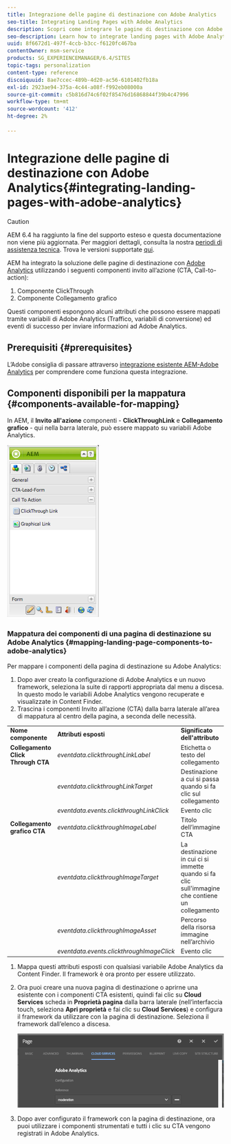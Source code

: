 ```yaml
---
title: Integrazione delle pagine di destinazione con Adobe Analytics
seo-title: Integrating Landing Pages with Adobe Analytics
description: Scopri come integrare le pagine di destinazione con Adobe Analytics.
seo-description: Learn how to integrate landing pages with Adobe Analytics.
uuid: 8f6672d1-497f-4ccb-b3cc-f6120fc467ba
contentOwner: msm-service
products: SG_EXPERIENCEMANAGER/6.4/SITES
topic-tags: personalization
content-type: reference
discoiquuid: 8ae7ccec-489b-4d20-ac56-6101402fb18a
exl-id: 2923ae94-375a-4c44-a08f-f992eb08000a
source-git-commit: c5b816d74c6f02f85476d16868844f39b4c47996
workflow-type: tm+mt
source-wordcount: '412'
ht-degree: 2%

---
```


# Integrazione delle pagine di destinazione con Adobe Analytics{#integrating-landing-pages-with-adobe-analytics}

>[!CAUTION]
>
>AEM 6.4 ha raggiunto la fine del supporto esteso e questa documentazione non viene più aggiornata. Per maggiori dettagli, consulta la nostra [periodi di assistenza tecnica](https://helpx.adobe.com/it/support/programs/eol-matrix.html). Trova le versioni supportate [qui](https://experienceleague.adobe.com/docs/).

AEM ha integrato la soluzione delle pagine di destinazione con [Adobe Analytics](https://www.omniture.com/en/products/analytics/sitecatalyst) utilizzando i seguenti componenti invito all’azione (CTA, Call-to-action):

1. Componente ClickThrough
1. Componente Collegamento grafico

Questi componenti espongono alcuni attributi che possono essere mappati tramite variabili di Adobe Analytics (Traffico, variabili di conversione) ed eventi di successo per inviare informazioni ad Adobe Analytics.

## Prerequisiti {#prerequisites}

L’Adobe consiglia di passare attraverso [integrazione esistente AEM-Adobe Analytics](/help/sites-administering/adobeanalytics.md) per comprendere come funziona questa integrazione.

## Componenti disponibili per la mappatura {#components-available-for-mapping}

In AEM, il **Invito all&#39;azione** componenti - **ClickThroughLink** e **Collegamento grafico** - qui nella barra laterale, può essere mappato su variabili Adobe Analytics.

![chlimage_1-21](assets/chlimage_1-21.jpeg)

### Mappatura dei componenti di una pagina di destinazione su Adobe Analytics {#mapping-landing-page-components-to-adobe-analytics}

Per mappare i componenti della pagina di destinazione su Adobe Analytics:

1. Dopo aver creato la configurazione di Adobe Analytics e un nuovo framework, seleziona la suite di rapporti appropriata dal menu a discesa. In questo modo le variabili Adobe Analytics vengono recuperate e visualizzate in Content Finder.
1. Trascina i componenti Invito all’azione (CTA) dalla barra laterale all’area di mappatura al centro della pagina, a seconda delle necessità.

<table> 
 <tbody>
  <tr>
   <td><strong>Nome componente</strong></td> 
   <td><strong>Attributi esposti</strong></td> 
   <td><strong>Significato dell'attributo</strong></td> 
  </tr>
  <tr>
   <td><strong>Collegamento Click Through CTA</strong></td> 
   <td><i>eventdata.clickthroughLinkLabel</i> <br /> </td> 
   <td>Etichetta o testo del collegamento </td> 
  </tr>
  <tr>
   <td><br type="_moz" /> </td> 
   <td><i>eventdata.clickthroughLinkTarget</i> <br /> </td> 
   <td>Destinazione a cui si passa quando si fa clic sul collegamento </td> 
  </tr>
  <tr>
   <td><br type="_moz" /> </td> 
   <td><i>eventdata.events.clickthroughLinkClick</i> <br /> </td> 
   <td>Evento clic </td> 
  </tr>
  <tr>
   <td><strong>Collegamento grafico CTA</strong></td> 
   <td><i>eventdata.clickthroughImageLabel</i> <br /> </td> 
   <td>Titolo dell’immagine CTA </td> 
  </tr>
  <tr>
   <td><br type="_moz" /> </td> 
   <td><i>eventdata.clickthroughImageTarget</i> <br /> </td> 
   <td>La destinazione in cui ci si immette quando si fa clic sull'immagine che contiene un collegamento</td> 
  </tr>
  <tr>
   <td><br type="_moz" /> </td> 
   <td><i>eventdata.clickthroughImageAsset</i> <br /> </td> 
   <td>Percorso della risorsa immagine nell’archivio </td> 
  </tr>
  <tr>
   <td><br type="_moz" /> </td> 
   <td><i>eventdata.events.clickthroughImageClick</i> <br /> </td> 
   <td>Evento clic</td> 
  </tr>
 </tbody>
</table>

1. Mappa questi attributi esposti con qualsiasi variabile Adobe Analytics da Content Finder. Il framework è ora pronto per essere utilizzato.
1. Ora puoi creare una nuova pagina di destinazione o aprirne una esistente con i componenti CTA esistenti, quindi fai clic su **Cloud Services** scheda in **Proprietà pagina** dalla barra laterale (nell’interfaccia touch, seleziona **Apri proprietà** e fai clic su **Cloud Services**) e configura il framework da utilizzare con la pagina di destinazione. Seleziona il framework dall’elenco a discesa.

   ![chlimage_1-25](assets/chlimage_1-25.png)

1. Dopo aver configurato il framework con la pagina di destinazione, ora puoi utilizzare i componenti strumentati e tutti i clic su CTA vengono registrati in Adobe Analytics.
